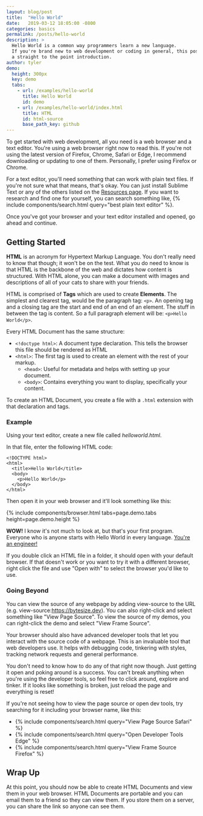 ```yaml
---
layout: blog/post
title:  "Hello World"
date:   2019-03-12 18:05:00 -0800
categories: basics
permalink: /posts/hello-world
description: >
  Hello World is a common way programmers learn a new language.
  If you're brand new to web development or coding in general, this post is
  a straight to the point introduction.
author: tyler
demo:
  height: 300px
  key: demo
  tabs:
    - url: /examples/hello-world
      title: Hello World
      id: demo
    - url: /examples/hello-world/index.html
      title: HTML
      id: html-source
      base_path_key: github
---
```


To get started with web development, all you need is a web browser and a text editor. You're using a web browser right now to read this. If you're not using the latest version of Firefox, Chrome, Safari or Edge, I recommend downloading or updating to one of them. Personally, I prefer using Firefox or Chrome.

For a text editor, you'll need something that can work with plain text files. If you're not sure what that means, that's okay. You can just install Sublime Text or any of the others listed on the [Resources page](/resources). If you want to research and find one for yourself, you can search something like, {% include components/search.html query="best plain text editor" %}.

Once you've got your browser and your text editor installed and opened, go ahead and continue.

## Getting Started
**HTML** is an acronym for Hypertext Markup Language. You don't really need to know that though; it won't be on the test. What you do need to know is that HTML is the backbone of the web and dictates how content is structured. With HTML alone, you can make a document with images and descriptions of all of your cats to share with your friends.

HTML is comprised of **Tags** which are used to create **Elements**. The simplest and clearest tag, would be the paragraph tag: `<p>`. An opening tag and a closing tag are the start and end of an end of an element. The stuff in between the tag is content. So a full paragraph element will be:
`<p>Hello World</p>`.

Every HTML Document has the same structure:

* `<!doctype html>`: A document type declaration. This tells the browser this file should be rendered as HTML
* `<html>`: The first tag is used to create an element with the rest of your markup.
    * `<head>`: Useful for metadata and helps with setting up your document.
    * `<body>`:  Contains everything you want to display, specifically your content.

To create an HTML Document, you create a file with a `.html` extension with that declaration and tags.

### Example
Using your text editor, create a new file called *helloworld.html*.

In that file, enter the following HTML code:

<pre><code>&lt;!DOCTYPE html&gt;
&lt;html&gt;
  &lt;title&gt;Hello World&lt;/title&gt;
  &lt;body&gt;
    &lt;p&gt;Hello World&lt;/p&gt;
  &lt;/body&gt;
&lt;/html&gt;</code></pre>

Then open it in your web browser and it'll look something like this:

{% 
  include components/browser.html
  tabs=page.demo.tabs
  height=page.demo.height
%}

**WOW!** I know it's not much to look at, but that's your first program. Everyone who is anyone starts with Hello World in every language. [You're an engineer!](/posts/you-are-an-engineer)

If you double click an HTML file in a folder, it should open with your default browser. If that doesn't work or you want to try it with a different browser, right click the file and use "Open with" to select the browser you'd like to use.

### Going Beyond
You can view the source of any webpage by adding view-source to the URL (e.g. view-source:https://bytesize.dev). You can also right-click and select something like "View Page Source". To view the source of my demos, you can right-click the demo and select "View Frame Source".

Your browser should also have advanced developer tools that let you interact with the source code of a webpage. This is an invaluable tool that web developers use. It helps with debugging code, tinkering with styles, tracking network requests and general performance. 

You don't need to know how to do any of that right now though. Just getting it open and poking around is a success. You can't break anything when you're using the developer tools, so feel free to click around, explore and tinker. If it looks like something is broken, just reload the page and everything is reset!

If you're not seeing how to view the page source or open dev tools, try searching for it including your browser name, like this:

* {% include components/search.html query="View Page Source Safari" %}
* {% include components/search.html query="Open Developer Tools Edge" %}
* {% include components/search.html query="View Frame Source Firefox" %}

## Wrap Up
At this point, you should now be able to create HTML Documents and view them in your web browser. HTML Documents are portable and you can email them to a friend so they can view them. If you store them on a server, you can share the link so anyone can see them.
